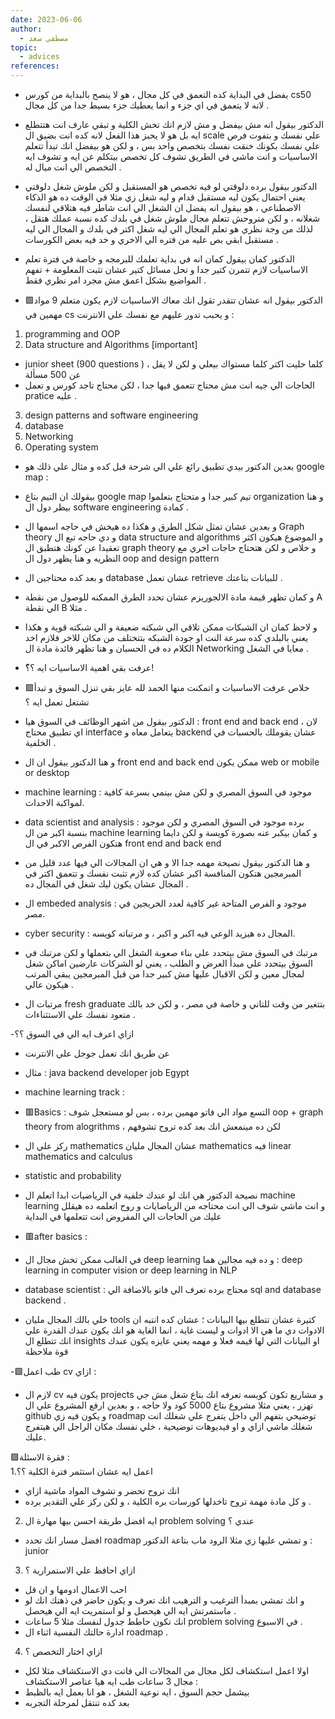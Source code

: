 ```yaml
---
date: 2023-06-06
author:
  - مصطفي سعد
topic:
  - advices
references:
---
```

- يفضل في البداية كده التعمق في كل مجال ، هو لا ينصح بالبداية من كورس cs50 لانه لا يتعمق في اي جزء و انما يعطيك جزء بسيط جدا من كل مجال .  
  
- الدكتور بيقول انه مش بيفضل و مش لازم انك تخش الكلية و تبقي عارف انت هتتطلع ايه بل هو لا يحبز هذا الفعل لانه كده انت بضيق ال scale علي نفسك و بتفوت فرص علي نفسك بكونك خنقت نفسك بتخصص واحد بس ، و لكن هو بيفضل انك تبدأ تتعلم الاساسيات و انت ماشي في الطريق تشوف كل تخصص بيتكلم عن ايه و تشوف ايه التخصص الي انت ميال له .  
  
- الدكتور بيقول برده دلوقتي لو فيه تخصص هو المستقبل و لكن ملوش شغل دلوقتي يعني احتمال يكون ليه مستقبل قدام و ليه شغل زي مثلا في الوقت ده هو الذكاء الاصطناعي ، هو بيقول انه يفضل ان الشغل الي انت شاطر فيه هتلاقي لنفسك شغلانه ، و لكن متروحش تتعلم مجال ملوش شغل في بلدك كده نسبة عملك هتقل ، لذلك من وجة نظري هو تعلم المجال الي ليه شغل اكتر في بلدك و المجال الي ليه مستقبل ابقي بص عليه من فتره الي الاخري و خد فيه بعض الكورسات .  
  
- الدكتور كمان بيقول كمان انه في بداية تعلمك للبرمجه و خاصة في فترة تعلم الاساسيات لازم تتمرن كتير جدا و تحل مسائل كتير عشان تثبت المعلومة + تفهم المواضيع بشكل اعمق مش مجرد امر نظري فقط .  
  
- 🟩الدكتور بيقول انه عشان تتقدر تقول انك معاك الاساسيات لازم يكون متعلم 9 مواد مهمين في cs و يحبب تدور عليهم مع نفسك علي الانترنت :  
1. programming and OOP  
2. Data structure and Algorithms [important]  
- junior sheet (900 questions ) ، كلما حليت اكتر كلما مستواك بيعلي و لكن لا يقل عن 500 مسألة  
- الحاجات الي جيه انت مش محتاج تتعمق فيها جدا ، لكن محتاج تاجد كورس و تعمل pratice عليه .  
3. design patterns and software engineering  
4. database  
5. Networking  
6. Operating system  
  
- بعدين الدكتور بيدي تطبيق رائع علي الي شرحة قبل كده و مثال علي ذلك هو google map :  
- بيقولك ان التيم بتاع google map تيم كبير جدا و متحتاج بتعلموا organization و هنا بيظر دول ال software engineering كمادة .  
- و بعدين عشان تمثل شكل الطرق و هكذا ده هيخش في حاجه اسمها ال Graph theory و دي حاجه تبع ال data structure and algorithms و الموضوع هيكون اكثر تعقيدا عن كونك هتطبق ال graph theory و خلاص و لكن هتحتاج حاجات اخري مع النظريه و هنا يظهر دول ال oop and design pattern  
- و بعد كده محتاجين ال database عشان تعمل retrieve للبيانات بتاعتك .  
- و كمان تظهر قيمة مادة الالجوريزم عشان تحدد الطرق الممكنه للوصول من نقطة A الي نقطة B مثلا .  
- و لاحظ كمان ان الشبكات ممكن تلاقي الي شبكته ضعيفة و الي شبكته قوية و هكذا يعني بالبلدي كده سرعة النت او جودة الشبكه بتتختلف من مكان للاخر فلازم اخد الكلام ده في الحسبان و هنا تظهر فائدة مادة ال Networking معايا في الشغل .  
- عرفت بقي اهمية الاساسيات ايه ؟؟ّ!  
  
- 🟩خلاص عرفت الاساسيات و اتمكنت منها الحمد لله عايز بقي تنزل السوق و تبدأ تشتغل تعمل ايه ؟  
- الدكتور بيقول من اشهر الوظائف في السوق هيا : front end and back end ، لان اي تطبيق محتاج interface يتعامل معاه و backend عشان يقوملك بالحسبات في الخلفية .  
- و هنا الدكتور بيقول ان ال front end and back end ممكن يكون web or mobile or desktop  
- machine learning : موجود في السوق المصري و لكن مش بينمي بسرعة كافية لمواكبة الاحداث.  
- data scientist and analysis : برده موجود في السوق المصري و لكن موجود بنسبة اكبر من ال machine learning و كمان بيكبر عنه بصورة كويسة و لكن دايما هتكون الفرص الاكبر في ال front end and back end  
  
- و هنا الدكتور بيقول نصيحة مهمه جدا الا و هي ان المجالات الي فيها عدد قليل من المبرمجين هتكون المنافسة اكبر عشان كده لازم تثبت نفسك و تتعمق اكتر في المجال عشان يكون ليك شغل في المجال ده .  
  
- ال embeded analysis : موجود و الفرص المتاحة غير كافية لعدد الخريجين في مصر.  
  
- cyber security : المجال ده هيزيد الوعي فيه اكبر و اكبر ، و مرتباته كويسه.  
  
- مرتبك في السوق مش بيتحدد علي بناء صعوبة الشغل الي بتعملها و لكن مرتبك في السوق بيتحدد علي مبدأ العرض و الطلب ، يعني لو الشركات عارضين اماكن شغل لمجال معين و لكن الاقبال عليها مش كبير جدا من قبل المبرمجين يبقي المرتب هيكون عالي .  
  
- مرتبات ال fresh graduate بتتغير من وقت للتاني و خاصة في مصر ، و لكن خد بالك متعود نفسك علي الاستثناءات .  
  
-ازاي اعرف ايه الي في السوق ؟؟  
- عن طريق انك تعمل جوجل علي الانترنت  
- مثال : java backend developer job Egypt  
  
  
- machine learning track :  
- 🟥Basics : التسع مواد الي فاتو مهمين برده ، بس لو مستعجل شوف oop + graph theory from alogrithms ، لكن ده مينمعش انك بعد كده تروح تشوفهم  
- ركز علي ال mathematics عشان المجال مليان mathematics فيه linear mathematics and calculus  
- statistic and probability  
- نصيحة الدكتور هي انك لو عندك خلفية في الرياضيات ابدا اتعلم ال machine learning و انت ماشي شوف الي انت محتاجه من الرياضايات و روح اتعلمه ده هيقلل عليك من الحاجات الي المفروض انت تتعلمها في البداية  
- 🟥after basics :  
- في الغالب ممكن تخش مجال ال deep learning و ده فيه مجالين هما : deep learning in computer vision or deep learning in NLP  
  
  
- database scientist : محتاج برده تعرف الي فاتو بالاضافة الي sql and database backend .  
- خلي بالك المجال مليان tools كتيرة عشان تتطلع بيها البيانات ؛ عشان كده انتبه ان الادوات دي ما هي الا ادوات و ليست غاية ، انما الغاية هو انك يكون عندك القدرة علي انك تتطلع ال insights او البيانات التي لها قيمه فعلا و مهمه يعني عايزه يكون عندك قوة ملاحظة  
  
-🟩طب اعمل cv ازاي :  
- لازم ال cv يكون فيه projects و مشاريع تكون كويسه تعرفه انك بتاع شغل مش جي تهزر ، يعني مثلا مشروع بتاع 5000 كود ولا حاجه ، و بعدين ارفع المشروع علي ال github و يكون فيه زي roadmap توضيحي بتفهم الي داخل يتفرج علي شغلك انت شغلك ماشي ازاي و او فيديوهات توضيحية ، خلي نفسك مكان الراجل الي هيتفرج عليك.  
  
  
🟩فقرة الاسئلة :  
1.اعمل ايه عشان استثمر فترة الكلية ؟؟  
- انك تروح تحضر و تشوف المواد ماشية ازاي  
- و كل مادة مهمة تروح تاخدلها كورسات بره الكلية ، و لكن ركز علي التقدير برده .  
  
2. ايه افضل طريقة احسن بيها مهارة ال problem solving عندي ؟  
- افضل مسار انك تحدد roadmap و تمشي عليها زي مثلا الرود ماب بتاعة الدكتور : junior  
  
3. ازاي احافظ علي الاستمرارية ؟  
- احب الاعمال ادومها و ان قل  
- و انك تمشي بمبدأ الترغيب و الترهيب انك تعرف و يكون حاضر في ذهنك انك لو ماستمرتش ايه الي هيحصل و لو استمريت ايه الي هيحصل .  
- انك تكون حاطط جدول لنفسك مثلا 5 ساعات problem solving في الاسبوع .  
- ادارة حالتك النفسية اثناء ال roadmap .  
  
4. ازاي اختار التخصص ؟  
- اولا اعمل استكشاف لكل مجال من المجالات الي فاتت دي الاستكشاف مثلا لكل مجال 3 ساعات طب ايه هيا عناصر الاستكشاف :  
- بيشمل حجم السوق ، ايه نوعية الشغل ، هو انا بعمل ايه بالظبط  
- بعد كده تنتقل لمرحلة التجربه